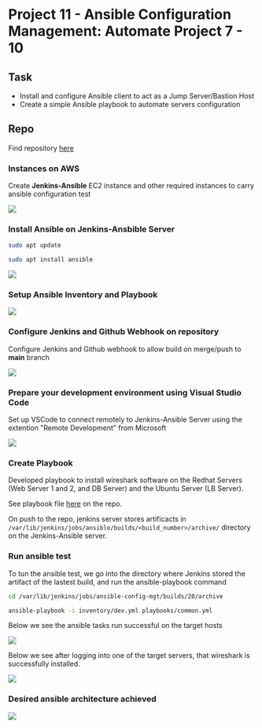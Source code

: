 # Project 11 - Ansible Configuration Management: Automate Project 7 - 10

## Task
- Install and configure Ansible client to act as a Jump Server/Bastion Host
- Create a simple Ansible playbook to automate servers configuration

## Repo
Find repository [here](https://github.com/toritsejuFO/ansible-config-mgt)


### Instances on AWS
Create **Jenkins-Ansible** EC2 instance and other required instances to carry ansible configuration test  

![](./aws_instances.png)


### Install Ansible on Jenkins-Ansbible Server
```bash
sudo apt update

sudo apt install ansible
```  
![](./ansible_version.png)


### Setup Ansible Inventory and Playbook
![](./inventory.png)


### Configure Jenkins and Github Webhook on repository
Configure Jenkins and Github webhook to allow build on merge/push to **main** branch  

![](./successful_build.png)


### Prepare your development environment using Visual Studio Code
Set up VSCode  to connect remotely to Jenkins-Ansible Server using the extention "Remote Development" from Microsoft  

![](./vscode_remote_conn.png)


### Create Playbook

Developed playbook to install wireshark software on the Redhat Servers (Web Server 1 and 2, and DB Server) and the Ubuntu Server (LB Server).  

See playbook file [here](https://github.com/toritsejuFO/ansible-config-mgt/blob/main/playbooks/common.yml) on the repo.

On push to the repo, jenkins server stores artificacts in `/var/lib/jenkins/jobs/ansible/builds/<build_number>/archive/` directory on the Jenkins-Ansible server.


### Run ansible test

To tun the ansible test, we go into the directory where Jenkins stored the artifact of the lastest build, and run the ansible-playbook command  

```bash
cd /var/lib/jenkins/jobs/ansible-config-mgt/builds/20/archive

ansible-playbook -i inventory/dev.yml playbooks/common.yml
```

Below we see the ansible tasks run successful on the target hosts  

![](./successful_ansible_plays.png)


Below we see after logging into one of the target servers, that wireshark is successfully installed.  

![](./wireshark_version.png)


### Desired ansible architecture achieved
![](./ansible_architecture.png)


